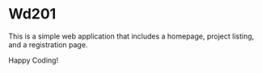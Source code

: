 # Wd201

This is a simple web application that includes a homepage, project listing, and a registration page.

Happy Coding!
